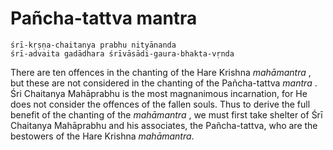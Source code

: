 # Pañcha-tattva mantra

    śrī-kṛṣṇa-chaitanya prabhu nityānanda
    śrī-advaita gadādhara śrīvāsādi-gaura-bhakta-vṛnda

There are ten offences in the chanting of the Hare Krishna *mahāmantra* , but these are not considered in the chanting of the Pañcha-tattva *mantra* . Śri Chaitanya Mahāprabhu is the most magnanimous incarnation, for He does not consider the offences of the fallen souls. Thus to derive the full benefit of the chanting of the *mahāmantra* , we must first take shelter of Śrī Chaitanya Mahāprabhu and his associates, the Pañcha-tattva, who are the bestowers of the Hare Krishna *mahāmantra*.

